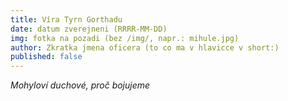 ```yaml
---
title: Víra Tyrn Gorthadu
date: datum zverejneni (RRRR-MM-DD)
img: fotka na pozadi (bez /img/, napr.: mihule.jpg)
author: Zkratka jmena oficera (to co ma v hlavicce v short:)
published: false
---
```


*Mohyloví duchové, proč bojujeme*
